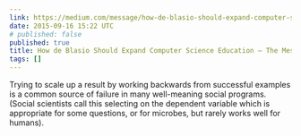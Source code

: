 ```yaml
---
link: https://medium.com/message/how-de-blasio-should-expand-computer-science-education-fb8503517148
date: 2015-09-16 15:22 UTC
# published: false
published: true
title: How de Blasio Should Expand Computer Science Education — The Message — Medium
tags: []
---
```


Trying to scale up a result by working backwards from successful examples is a common source of failure in many well-meaning social programs. (Social scientists call this selecting on the dependent variable which is appropriate for some questions, or for microbes, but rarely works well for humans).
